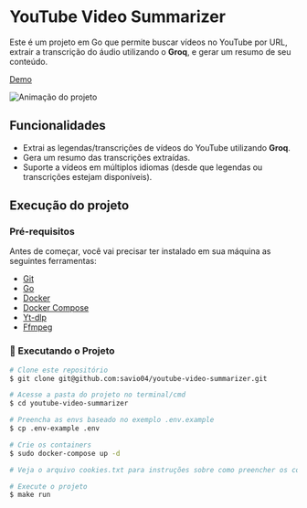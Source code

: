 # YouTube Video Summarizer

Este é um projeto em Go que permite buscar vídeos no YouTube por URL, extrair a transcrição do áudio utilizando o **Groq**, e gerar um resumo de seu conteúdo.

[Demo](https://yt.savioaraujogomes.com)

![Animação do projeto](https://github.com/savio04/youtube-video-summarizer/blob/main/ui/public/gif.gif)

## Funcionalidades

- Extrai as legendas/transcrições de vídeos do YouTube utilizando **Groq**.
- Gera um resumo das transcrições extraídas.
- Suporte a vídeos em múltiplos idiomas (desde que legendas ou transcrições estejam disponíveis).

## Execução do projeto 

### Pré-requisitos

Antes de começar, você vai precisar ter instalado em sua máquina as seguintes ferramentas:
- [Git](https://git-scm.com)
- [Go](https://go.dev/doc/install)
- [Docker](https://docs.docker.com/engine/install/ubuntu)
- [Docker Compose](https://docs.docker.com/compose/install)
- [Yt-dlp](https://github.com/yt-dlp/yt-dlp)
- [Ffmpeg](https://www.ffmpeg.org/download.html)

### 🎲 Executando o Projeto

```bash
# Clone este repositório
$ git clone git@github.com:savio04/youtube-video-summarizer.git

# Acesse a pasta do projeto no terminal/cmd
$ cd youtube-video-summarizer

# Preencha as envs baseado no exemplo .env.example
$ cp .env-example .env

# Crie os containers
$ sudo docker-compose up -d

# Veja o arquivo cookies.txt para instruções sobre como preencher os cookies

# Execute o projeto
$ make run
```
